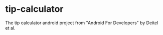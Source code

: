 tip-calculator
==============

The tip calculator android project from "Android For Developers" by Deitel et al.
